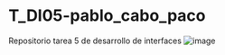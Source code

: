 # T_DI05-pablo_cabo_paco
Repositorio tarea 5 de desarrollo de interfaces
![image](https://github.com/user-attachments/assets/e30334a7-c823-40f9-99dd-910423883418)
